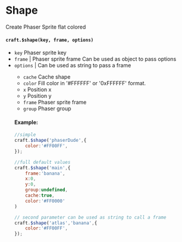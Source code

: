 # Shape

Create Phaser Sprite flat colored

#### `craft.$shape(key, frame, options)`


- `key` Phaser sprite key
- `frame` <Object> | <String> Phaser sprite frame Can be used as object to pass options
- `options` <Object> | <String> Can be used as string to pass a frame
  - `cache` <Boolean> Cache shape
  - `color` <String> Fill color in '#FFFFFF' or '0xFFFFFF' format.
  - `x` <Number> Position x
  - `y` <Number> Position y
  - `frame` <Number> Phaser sprite frame
  - `group` <Number> Phaser group

<!-- protosTpl -->

#### Example:

```javascript
//simple
craft.$shape('phaserDude',{
	color:'#FF00FF',
});

//full default values
craft.$shape('main',{
	frame:'banana',
	x:0,
	y:0,
	group:undefined,
	cache:true,
	color:'#FF0000'
)

// second parameter can be used as string to call a frame
craft.$shape('atlas','banana',{
	color:'#FF00FF',
});
```
